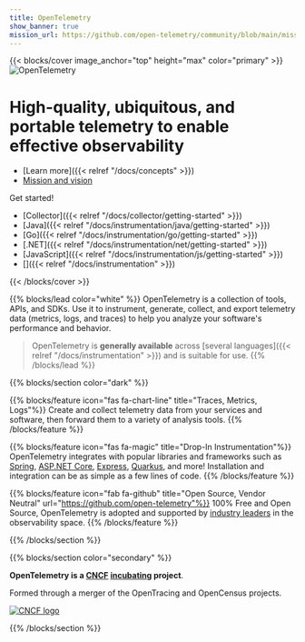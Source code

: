 ```yaml
---
title: OpenTelemetry
show_banner: true
mission_url: https://github.com/open-telemetry/community/blob/main/mission-vision-values.md#otel-mission-vision-and-values
---
```


{{< blocks/cover image_anchor="top" height="max" color="primary" >}}
<img src="/img/logos/opentelemetry-horizontal-color.svg" class="otel-logo" alt="OpenTelemetry"/>
<h1>High-quality, ubiquitous, and portable telemetry to enable effective observability</h1>

<div class="l-primary-buttons mt-5">

- [Learn more]({{< relref "/docs/concepts" >}})
- <a href="{{<param mission_url >}}" target="_blank" rel="noopener">Mission and vision</a>
</div>

<div class="h3 mt-4">Get started!</div>
<div class="l-get-started-buttons">

- [Collector]({{< relref "/docs/collector/getting-started" >}})
- [Java]({{< relref "/docs/instrumentation/java/getting-started" >}})
- [Go]({{< relref "/docs/instrumentation/go/getting-started" >}})
- [.NET]({{< relref "/docs/instrumentation/net/getting-started" >}})
- [JavaScript]({{< relref "/docs/instrumentation/js/getting-started" >}})
- [<i class="fas fa-ellipsis-h"></i>]({{< relref "/docs/instrumentation" >}})
</div>
{{< /blocks/cover >}}

{{% blocks/lead color="white" %}}
OpenTelemetry is a collection of tools, APIs, and SDKs. Use it to instrument,
generate, collect, and export telemetry data (metrics, logs, and traces) to
help you analyze your software's performance and behavior.

> OpenTelemetry is **generally available** across [several languages]({{< relref "/docs/instrumentation" >}}) and is suitable for use.
{{% /blocks/lead %}}

{{% blocks/section color="dark" %}}

{{% blocks/feature icon="fas fa-chart-line" title="Traces, Metrics, Logs"%}}
Create and collect telemetry data from your services and software, then forward them to a variety of analysis tools.
{{% /blocks/feature %}}

{{% blocks/feature icon="fas fa-magic" title="Drop-In Instrumentation"%}}
OpenTelemetry integrates with popular libraries and frameworks such as [Spring](https://spring.io/), [ASP.NET Core](https://docs.microsoft.com/aspnet/core), [Express](https://expressjs.com/), [Quarkus](https://quarkus.io/), and more! Installation and integration can be as simple as a few lines of code.
{{% /blocks/feature %}}

{{% blocks/feature icon="fab fa-github" title="Open Source, Vendor Neutral" url="https://github.com/open-telemetry"%}}
100% Free and Open Source, OpenTelemetry is adopted and supported by [industry leaders](/vendors) in the observability space.
{{% /blocks/feature %}}

{{% /blocks/section %}}

{{% blocks/section color="secondary" %}}
<div id="cncf">

**OpenTelemetry is a [CNCF][] [incubating][] project**.

Formed through a merger of the OpenTracing and OpenCensus projects.

[![CNCF logo][]][CNCF]

[CNCF]: https://cncf.io/
[CNCF logo]: /img/logos/cncf-white.svg
[incubating]: https://www.cncf.io/projects/
</div>
{{% /blocks/section %}}
